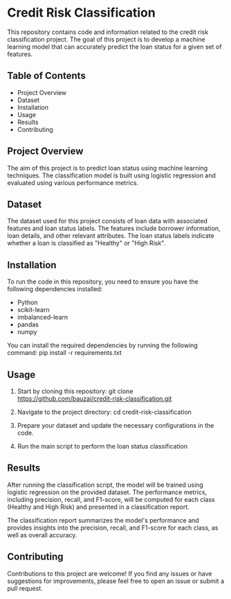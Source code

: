 # Credit Risk Classification

This repository contains code and information related to the credit risk classification project. The goal of this project is to develop a machine learning model that can accurately predict the loan status for a given set of features.

## Table of Contents

- Project Overview
- Dataset
- Installation
- Usage
- Results
- Contributing


## Project Overview

The aim of this project is to predict loan status using machine learning techniques. The classification model is built using logistic regression and evaluated using various performance metrics.

## Dataset

The dataset used for this project consists of loan data with associated features and loan status labels. The features include borrower information, loan details, and other relevant attributes. The loan status labels indicate whether a loan is classified as "Healthy" or "High Risk".

## Installation

To run the code in this repository, you need to ensure you have the following dependencies installed:

- Python
- scikit-learn
- imbalanced-learn
- pandas
- numpy

You can install the required dependencies by running the following command: pip install -r requirements.txt


## Usage

1. Start by cloning this repository: git clone https://github.com/bauzaj/credit-risk-classification.git

2. Navigate to the project directory: cd credit-risk-classification

3. Prepare your dataset and update the necessary configurations in the code.

4. Run the main script to perform the loan status classification



## Results

After running the classification script, the model will be trained using logistic regression on the provided dataset. The performance metrics, including precision, recall, and F1-score, will be computed for each class (Healthy and High Risk) and presented in a classification report.

The classification report summarizes the model's performance and provides insights into the precision, recall, and F1-score for each class, as well as overall accuracy.

## Contributing

Contributions to this project are welcome! If you find any issues or have suggestions for improvements, please feel free to open an issue or submit a pull request.








